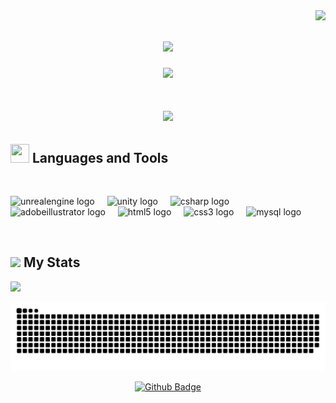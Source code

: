 <img src="https://komarev.com/ghpvc/?username=arzu&style=plastic&color=ffc0cb" align="right"/>

<h1 align="center">
  <img src="https://readme-typing-svg.herokuapp.com/?font=Righteous&size=30&duration=3000&color=B293FC&center=true&vCenter=true&width=500&height=70&lines=Hello+World!+💻;+I'm+Arzu+Arıkan;">

</h1>
<p align="center">
  <img src="https://media1.giphy.com/media/L1R1tvI9svkIWwpVYr/giphy.gif"/>
</p>
<h1 align="center"><img src="https://readme-typing-svg.herokuapp.com/?font=Righteous&size=30&duration=3000&color=B293FC&center=true&vCenter=true&width=500&height=70&lines=Game+Developer+🎮;"></h1>


<h2>
  <img src="https://media2.giphy.com/media/QssGEmpkyEOhBCb7e1/giphy.gif?cid=ecf05e47a0n3gi1bfqntqmob8g9aid1oyj2wr3ds3mg700bl&rid=giphy.gif" width="30" height="30">
  <b>Languages and Tools </b>
</h2>

<br>

<p align="left">
 
  <img src="https://skillicons.dev/icons?i=unreal" height="40" alt="unrealengine logo"  />
  <img width="12" />
  <img src="https://skillicons.dev/icons?i=unity" height="40" alt="unity logo"  />
  <img width="12" />
  <img src="https://skillicons.dev/icons?i=cs" height="40" alt="csharp logo"  />
  <img width="12" />
  <img src="https://skillicons.dev/icons?i=ai" height="40" alt="adobeillustrator logo"  />
  <img width="12" />
  <img src="https://skillicons.dev/icons?i=html" height="40" alt="html5 logo"  />
  <img width="12" />
  <img src="https://skillicons.dev/icons?i=css" height="40" alt="css3 logo"  />
  <img width="12" />
  <img src="https://skillicons.dev/icons?i=mysql" height="40" alt="mysql logo"  />  </p>
<br>

## <img src="https://media.giphy.com/media/iY8CRBdQXODJSCERIr/giphy.gif" width="30">  My Stats 
![](https://github-readme-stats.vercel.app/api/top-langs/?username=arzunur&theme=great-gatsby&hide_border=false&include_all_commits=false&count_private=false&layout=compact)


<img alt="snake eating my contributions" src="https://raw.githubusercontent.com/salesp07/salesp07/output/github-contribution-grid-snake.svg" />
<br>
<p align="center">
  <a href="https://github.com/Arzunur">
    <img src="https://img.shields.io/badge/-Github-ff8c00?style=flat&logo=Github&logoColor=ffffff" alt="Github Badge" />
  </a>
</p>
